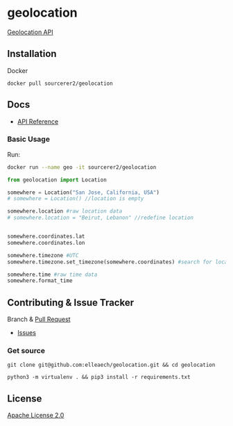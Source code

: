 # geolocation
[Geolocation API](https://hub.docker.com/r/sourcerer2/geolocation)

## Installation
Docker
``` shell script
docker pull sourcerer2/geolocation
```

## Docs
- [API Reference](https://github.com/elleaech/geolocation/blob/master/docs/location.md)

### Basic Usage
Run:
``` bash
docker run --name geo -it sourcerer2/geolocation
```

```python
from geolocation import Location

somewhere = Location("San Jose, California, USA")
# somewhere = Location() //location is empty

somewhere.location #raw location data
# somewhere.location = "Beirut, Lebanon" //redefine location


somewhere.coordinates.lat
somewhere.coordinates.lon

somewhere.timezone #UTC
somewhere.timezone.set_timezone(somewhere.coordinates) #search for location's timezone

somewhere.time #raw time data
somewhere.format_time

```

## Contributing & Issue Tracker
Branch & [Pull Request](https://github.com/elleaech/geolocation/pulls)
- [Issues](https://github.com/elleaech/geolocation/issues)

### Get source
```shell script
git clone git@github.com:elleaech/geolocation.git && cd geolocation

python3 -m virtualenv . && pip3 install -r requirements.txt
```

## License
[Apache License 2.0](https://github.com/elleaech/geolocation/blob/master/LICENSE)
